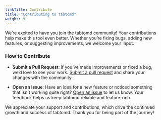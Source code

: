 ```yaml
---
linkTitle: Contribute
title: "Contributing to tabtomd"
weight: 9
---
```

We’re excited to have you join the tabtomd community! Your contributions
help make this tool even better. Whether you’re fixing bugs, adding new
features, or suggesting improvements, we welcome your input.

### How to Contribute

- **Submit a Pull Request**: If you’ve made improvements or fixed a bug, we’d love to see your work. [Submit a pull request](https://www.github.com/pierow2k/tabtomd/pulls) and share your changes with the community.

- **Open an Issue**: Have an idea for a new feature or noticed something that isn’t working quite right? [Open an issue](https://github.com/pierow2k/tabtomd/issues) to let us know. Your feedback helps us keep tabtomd reliable and feature-rich.

We appreciate your support and contributions, which drive the continued
growth and success of tabtomd. Thank you for being part of the journey!
